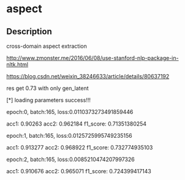 # aspect
## Description 
cross-domain aspect extraction

http://www.zmonster.me/2016/06/08/use-stanford-nlp-package-in-nltk.html

https://blog.csdn.net/weixin_38246633/article/details/80637192

res get 0.73 with only gen_latent

 [*] loading parameters success!!!

epoch:0, batch:165, loss:0.0110373273491859446

acc1:  0.90263 acc2:  0.962184 f1_score:  0.71351380254

epoch:1, batch:165, loss:0.0125725995749235156

acc1:  0.913277 acc2:  0.968922 f1_score:  0.732774935103

epoch:2, batch:165, loss:0.0085210474207997326

acc1:  0.910676 acc2:  0.965071 f1_score:  0.724399417143

